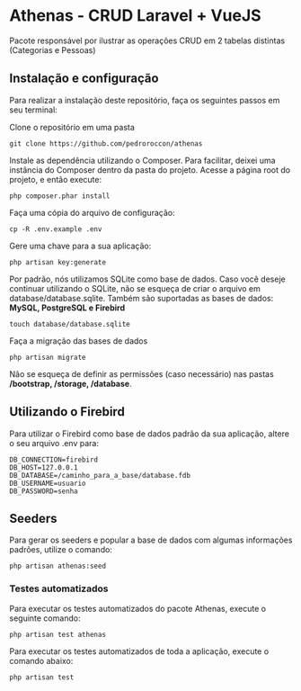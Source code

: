 # Athenas - CRUD Laravel + VueJS
Pacote responsável por ilustrar as operações CRUD em 2 tabelas distintas (Categorias e Pessoas)

## Instalação e configuração
Para realizar a instalação deste repositório, faça os seguintes passos em seu terminal:

Clone o repositório em uma pasta
```
git clone https://github.com/pedroroccon/athenas
```

Instale as dependência utilizando o Composer. Para facilitar, deixei uma instância do Composer dentro da pasta do projeto. Acesse a página root do projeto, e então execute:
```
php composer.phar install
```

Faça uma cópia do arquivo de configuração:
```
cp -R .env.example .env
```

Gere uma chave para a sua aplicação:
```
php artisan key:generate
```

Por padrão, nós utilizamos SQLite como base de dados.
Caso você deseje continuar utilizando o SQLite, não se esqueça de criar o arquivo em database/database.sqlite. Também são suportadas as bases de dados: **MySQL, PostgreSQL e Firebird**
```
touch database/database.sqlite
```

Faça a migração das bases de dados
```
php artisan migrate
```

Não se esqueça de definir as permissões (caso necessário) nas pastas **/bootstrap, /storage, /database**.

## Utilizando o Firebird
Para utilizar o Firebird como base de dados padrão da sua aplicação, altere o seu arquivo .env para:
```
DB_CONNECTION=firebird
DB_HOST=127.0.0.1
DB_DATABASE=/caminho_para_a_base/database.fdb
DB_USERNAME=usuario
DB_PASSWORD=senha
```

## Seeders
Para gerar os seeders e popular a base de dados com algumas informações padrões, utilize o comando:
```
php artisan athenas:seed
```

### Testes automatizados
Para executar os testes automatizados do pacote Athenas, execute o seguinte comando:
```
php artisan test athenas
```

Para executar os testes automatizados de toda a aplicação, execute o comando abaixo:
```
php artisan test
```